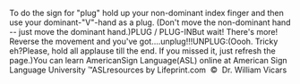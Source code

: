 To do the sign for "plug" hold up your non-dominant 
			index finger and then use your dominant-"V"-hand as a plug. (Don't 
			move the non-dominant hand -- just move the dominant hand.)PLUG / PLUG-INBut wait! There's more!  Reverse the movement and you've got....unplug!!!UNPLUG:(Oooh. Tricky eh?Please, hold all applause till the end. If you 
			missed it, just refresh the page.)You can learn 
		AmericanSign 
		Language(ASL) online at American Sign Language University ™ASLresources by Lifeprint.com  ©  Dr. William Vicars